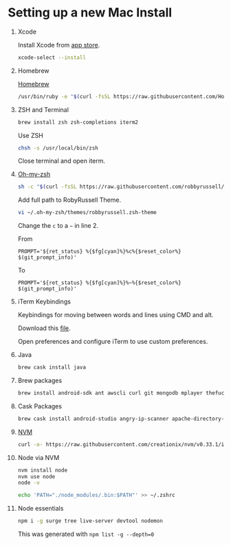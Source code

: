 # Setting up a new Mac Install

1. Xcode

    Install Xcode from [app store](https://itunes.apple.com/gb/app/xcode/id497799835?mt=12#).

    ```bash
    xcode-select --install
    ```

1. Homebrew

    [Homebrew](https://brew.sh/)

    ```bash
    /usr/bin/ruby -e "$(curl -fsSL https://raw.githubusercontent.com/Homebrew/install/master/install)"
    ```

1. ZSH and Terminal

    ```bash
    brew install zsh zsh-completions iterm2
    ```

    Use ZSH

    ```bash
    chsh -s /usr/local/bin/zsh
    ```

    Close terminal and open iterm.

1. [Oh-my-zsh](https://github.com/robbyrussell/oh-my-zsh)

    ```bash
    sh -c "$(curl -fsSL https://raw.githubusercontent.com/robbyrussell/oh-my-zsh/master/tools/install.sh)"
    ```

    Add full path to RobyRussell Theme.

    ```bash
    vi ~/.oh-my-zsh/themes/robbyrussell.zsh-theme
    ```

    Change the `c` to a `~` in line 2.

    From

    ```
    PROMPT='${ret_status} %{$fg[cyan]%}%c%{$reset_color%} $(git_prompt_info)'
    ```

    To

    ```
    PROMPT='${ret_status} %{$fg[cyan]%}%~%{$reset_color%} $(git_prompt_info)'
    ```

1. iTerm Keybindings

    Keybindings for moving between words and lines using CMD and alt.

    Download this [file](./notes/os/mac/setting-up/com.googlecode.iterm2.plist).

    Open preferences and configure iTerm to use custom preferences.

1. Java

    ```bash
    brew cask install java
    ```

1. Brew packages
    ```bash
    brew install android-sdk ant awscli curl git mongodb mplayer thefuck vim
    ```

1. Cask Packages

    ```bash
    brew cask install android-studio angry-ip-scanner apache-directory-studio atom boostnote brave chromium cyberduck day-o eclipse-jee firefox google-chrome insomnia mysqlworkbench postman robomongo slack sts transmission virtualbox visual-studio-code vlc whatsapp zeplin
    ```

1. [NVM](https://github.com/creationix/nvm)

    ```bash
    curl -o- https://raw.githubusercontent.com/creationix/nvm/v0.33.1/install.sh | bash
    ```

1. Node via NVM

    ```bash
    nvm install node
    nvm use node
    node -v
    ```

    ```bash
    echo 'PATH="./node_modules/.bin:$PATH"' >> ~/.zshrc
    ```

1. Node essentials

    ```bash
    npm i -g surge tree live-server devtool nodemon
    ```

    This was generated with `npm list -g --depth=0`
